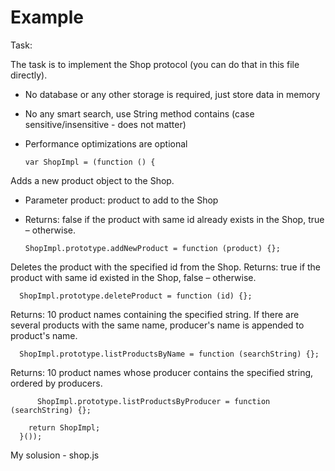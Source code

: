 # Example
Task:

The task is to implement the Shop protocol (you can do that in this file directly).
- No database or any other storage is required, just store data in memory
- No any smart search, use String method contains (case sensitive/insensitive - does not matter)
- Performance optimizations are optional

      var ShopImpl = (function () {

Adds a new product object to the Shop.
- Parameter product: product to add to the Shop
- Returns: false if the product with same id already exists in the Shop, true – otherwise.

      ShopImpl.prototype.addNewProduct = function (product) {};

Deletes the product with the specified id from the Shop.
Returns: true if the product with same id existed in the Shop, false – otherwise.

      ShopImpl.prototype.deleteProduct = function (id) {};

Returns: 10 product names containing the specified string. If there are several products with the same name, producer's name is appended to product's name.

      ShopImpl.prototype.listProductsByName = function (searchString) {};

Returns: 10 product names whose producer contains the specified string, ordered by producers.

          ShopImpl.prototype.listProductsByProducer = function (searchString) {};
   
        return ShopImpl;
      }());

My solusion - shop.js
